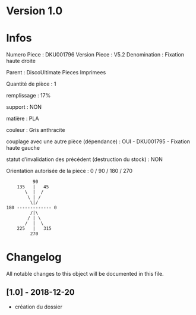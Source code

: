 # Version 1.0
# Infos
Numero Piece : DKU001796
Version Piece : V5.2
Denomination : Fixation haute droite

Parent : DiscoUltimate Pieces Imprimees

Quantité de pièce : 1

remplissage : 17%

support : NON

matière : PLA

couleur : Gris anthracite

couplage avec une autre pièce (dépendance) : OUI - DKU001795 - Fixation haute gauche

statut d’invalidation des précédent (destruction du stock) : NON

Orientation autorisée de la piece : 0 / 90 / 180 / 270
```
          90
    135   |   45
       \  |  /
        \ | /
         \|/
180 ------------- 0
         /|\
        / | \
       /  |  \   
    225   |   315
         270
```
	   
	  
# Changelog
All notable changes to this object will be documented in this file.


## [1.0] - 2018-12-20
- création du dossier